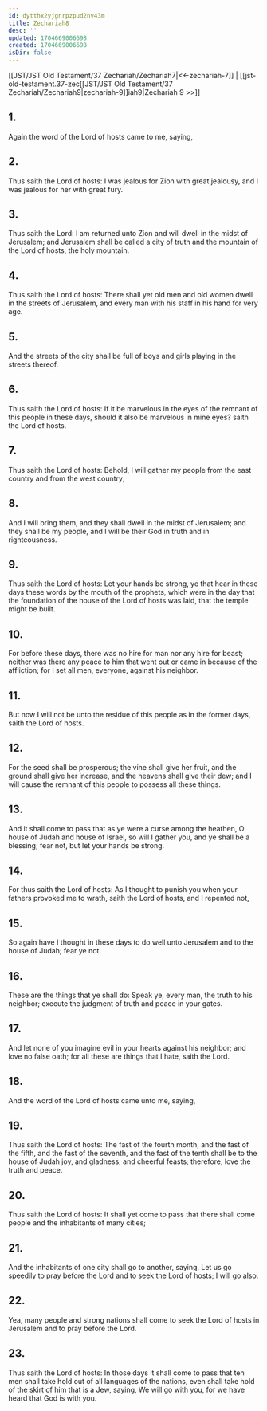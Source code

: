 ```yaml
---
id: dytthx2yjgnrpzpud2nv43m
title: Zechariah8
desc: ''
updated: 1704669006698
created: 1704669006698
isDir: false
---
```

[[JST/JST Old Testament/37 Zechariah/Zechariah7|<<-zechariah-7]] | [[jst-old-testament.37-zec[[JST/JST Old Testament/37 Zechariah/Zechariah9|zechariah-9]]iah9|Zechariah 9 >>]]
## 1.
Again the word of the Lord of hosts came to me, saying,
## 2.
Thus saith the Lord of hosts: I was jealous for Zion with great jealousy, and I was jealous for her with great fury.
## 3.
Thus saith the Lord: I am returned unto Zion and will dwell in the midst of Jerusalem; and Jerusalem shall be called a city of truth and the mountain of the Lord of hosts, the holy mountain.
## 4.
Thus saith the Lord of hosts: There shall yet old men and old women dwell in the streets of Jerusalem, and every man with his staff in his hand for very age.
## 5.
And the streets of the city shall be full of boys and girls playing in the streets thereof.
## 6.
Thus saith the Lord of hosts: If it be marvelous in the eyes of the remnant of this people in these days, should it also be marvelous in mine eyes? saith the Lord of hosts.
## 7.
Thus saith the Lord of hosts: Behold, I will gather my people from the east country and from the west country;
## 8.
And I will bring them, and they shall dwell in the midst of Jerusalem; and they shall be my people, and I will be their God in truth and in righteousness.
## 9.
Thus saith the Lord of hosts: Let your hands be strong, ye that hear in these days these words by the mouth of the prophets, which were in the day that the foundation of the house of the Lord of hosts was laid, that the temple might be built.
## 10.
For before these days, there was no hire for man nor any hire for beast; neither was there any peace to him that went out or came in because of the affliction; for I set all men, everyone, against his neighbor.
## 11.
But now I will not be unto the residue of this people as in the former days, saith the Lord of hosts.
## 12.
For the seed shall be prosperous; the vine shall give her fruit, and the ground shall give her increase, and the heavens shall give their dew; and I will cause the remnant of this people to possess all these things.
## 13.
And it shall come to pass that as ye were a curse among the heathen, O house of Judah and house of Israel, so will I gather you, and ye shall be a blessing; fear not, but let your hands be strong.
## 14.
For thus saith the Lord of hosts: As I thought to punish you when your fathers provoked me to wrath, saith the Lord of hosts, and I repented not,
## 15.
So again have I thought in these days to do well unto Jerusalem and to the house of Judah; fear ye not.
## 16.
These are the things that ye shall do: Speak ye, every man, the truth to his neighbor; execute the judgment of truth and peace in your gates.
## 17.
And let none of you imagine evil in your hearts against his neighbor; and love no false oath; for all these are things that I hate, saith the Lord.
## 18.
And the word of the Lord of hosts came unto me, saying,
## 19.
Thus saith the Lord of hosts: The fast of the fourth month, and the fast of the fifth, and the fast of the seventh, and the fast of the tenth shall be to the house of Judah joy, and gladness, and cheerful feasts; therefore, love the truth and peace.
## 20.
Thus saith the Lord of hosts: It shall yet come to pass that there shall come people and the inhabitants of many cities;
## 21.
And the inhabitants of one city shall go to another, saying, Let us go speedily to pray before the Lord and to seek the Lord of hosts; I will go also.
## 22.
Yea, many people and strong nations shall come to seek the Lord of hosts in Jerusalem and to pray before the Lord.
## 23.
Thus saith the Lord of hosts: In those days it shall come to pass that ten men shall take hold out of all languages of the nations, even shall take hold of the skirt of him that is a Jew, saying, We will go with you, for we have heard that God is with you.

